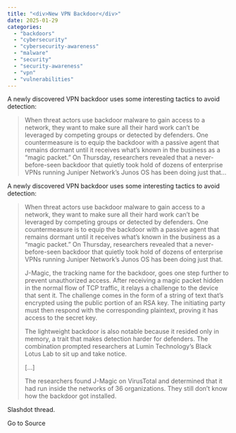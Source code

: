 ```yaml
---
title: "<div>New VPN Backdoor</div>"
date: 2025-01-29
categories: 
  - "backdoors"
  - "cybersecurity"
  - "cybersecurity-awareness"
  - "malware"
  - "security"
  - "security-awareness"
  - "vpn"
  - "vulnerabilities"
---
```


A newly discovered VPN backdoor uses some interesting tactics to avoid detection:

> When threat actors use backdoor malware to gain access to a network, they want to make sure all their hard work can’t be leveraged by competing groups or detected by defenders. One countermeasure is to equip the backdoor with a passive agent that remains dormant until it receives what’s known in the business as a “magic packet.” On Thursday, researchers revealed that a never-before-seen backdoor that quietly took hold of dozens of enterprise VPNs running Juniper Network’s Junos OS has been doing just that...

A newly discovered VPN backdoor uses some interesting tactics to avoid detection:

> When threat actors use backdoor malware to gain access to a network, they want to make sure all their hard work can’t be leveraged by competing groups or detected by defenders. One countermeasure is to equip the backdoor with a passive agent that remains dormant until it receives what’s known in the business as a “magic packet.” On Thursday, researchers revealed that a never-before-seen backdoor that quietly took hold of dozens of enterprise VPNs running Juniper Network’s Junos OS has been doing just that.
> 
> J-Magic, the tracking name for the backdoor, goes one step further to prevent unauthorized access. After receiving a magic packet hidden in the normal flow of TCP traffic, it relays a challenge to the device that sent it. The challenge comes in the form of a string of text that’s encrypted using the public portion of an RSA key. The initiating party must then respond with the corresponding plaintext, proving it has access to the secret key.
> 
> The lightweight backdoor is also notable because it resided only in memory, a trait that makes detection harder for defenders. The combination prompted researchers at Lumin Technology’s Black Lotus Lab to sit up and take notice.
> 
> \[…\]
> 
> The researchers found J-Magic on VirusTotal and determined that it had run inside the networks of 36 organizations. They still don’t know how the backdoor got installed.

Slashdot thread.

Go to Source
